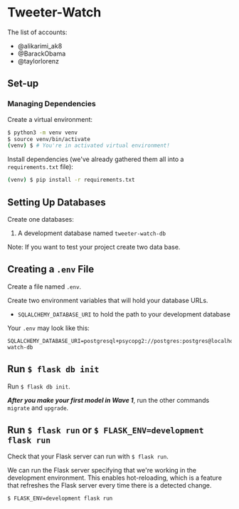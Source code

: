 # Tweeter-Watch

The list of accounts:

- @alikarimi_ak8
- @BarackObama
- @taylorlorenz

## Set-up
### Managing Dependencies
Create a virtual environment:

```bash
$ python3 -m venv venv
$ source venv/bin/activate
(venv) $ # You're in activated virtual environment!
```

Install dependencies (we've already gathered them all into a `requirements.txt` file):

```bash
(venv) $ pip install -r requirements.txt
```

## Setting Up Databases

Create one databases:
1. A development database named `tweeter-watch-db`

Note: If you want to test your project create two data base.

## Creating a `.env` File

Create a file named `.env`.

Create two environment variables that will hold your database URLs.

- `SQLALCHEMY_DATABASE_URI` to hold the path to your development database

Your `.env` may look like this:

```
SQLALCHEMY_DATABASE_URI=postgresql+psycopg2://postgres:postgres@localhost:5432/tweeter-watch-db
```

## Run `$ flask db init`

Run `$ flask db init`.

**_After you make your first model in Wave 1_**, run the other commands `migrate` and `upgrade`.

## Run `$ flask run` or `$ FLASK_ENV=development flask run`

Check that your Flask server can run with `$ flask run`.

We can run the Flask server specifying that we're working in the development environment. This enables hot-reloading, which is a feature that refreshes the Flask server every time there is a detected change.

```bash
$ FLASK_ENV=development flask run
```




